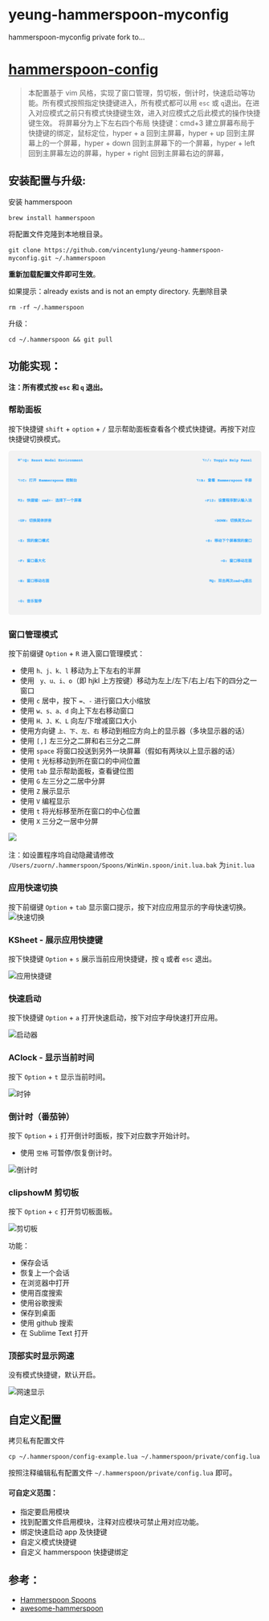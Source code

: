 # yeung-hammerspoon-myconfig

hammerspoon-myconfig private fork to...

# [hammerspoon-config](hammerspoon-config)

> 本配置基于 vim 风格，实现了窗口管理，剪切板，倒计时，快速启动等功能。所有模式按照指定快捷键进入，所有模式都可以用 `esc` 或
`q`退出。在进入对应模式之前只有模式快捷键生效，进入对应模式之后此模式的操作快捷键生效。
> 将屏幕分为上下左右四个布局
> 快捷键：cmd+3 建立屏幕布局于快捷键的绑定，鼠标定位，hyper + a 回到主屏幕，hyper + up 回到主屏幕上的一个屏幕，hyper + down
> 回到主屏幕下的一个屏幕，hyper + left 回到主屏幕左边的屏幕，hyper + right 回到主屏幕右边的屏幕，

## 安装配置与升级:

安装 hammerspoon

```
brew install hammerspoon
```

将配置文件克隆到本地根目录。

```
git clone https://github.com/vincenty1ung/yeung-hammerspoon-myconfig.git ~/.hammerspoon
```

**重新加载配置文件即可生效**。

如果提示：already exists and is not an empty directory.
先删除目录

```
rm -rf ~/.hammerspoon
```

升级：

```
cd ~/.hammerspoon && git pull
```

## 功能实现：

**注：所有模式按 `esc` 和 `q` 退出。**

### 帮助面板

按下快捷键 `shift` + `option` + `/` 显示帮助面板查看各个模式快捷键。再按下对应快捷键切换模式。

![](./images/img.png)

### 窗口管理模式

按下前缀键 `Option` + `R` 进入窗口管理模式：

* 使用 `h、j、k、l` 移动为上下左右的半屏
* 使用 ` y、u、i、o`（即 hjkl 上方按键）移动为左上/左下/右上/右下的四分之一窗口
* 使用 `c` 居中，按下 `=、-` 进行窗口大小缩放
* 使用 `w、s、a、d` 向上下左右移动窗口
* 使用 `H、J、K、L` 向左/下增减窗口大小
* 使用方向键 `上、下、左、右` 移动到相应方向上的显示器（多块显示器的话）
* 使用 `[,]` 左三分之二屏和右三分之二屏
* 使用 `space` 将窗口投送到另外一块屏幕（假如有两块以上显示器的话）
* 使用 `t` 光标移动到所在窗口的中间位置
* 使用 `tab` 显示帮助面板，查看键位图
* 使用 `G` 左三分之二居中分屏
* 使用 `Z` 展示显示
* 使用 `V` 编程显示
* 使用 `t` 将光标移至所在窗口的中心位置
* 使用 `X` 三分之一居中分屏

![](http://ww4.sinaimg.cn/large/006tNc79ly1g4pz9dhogwj31c00u04aw.jpg)

注：如设置程序坞自动隐藏请修改  `/Users/zuorn/.hammerspoon/Spoons/WinWin.spoon/init.lua.bak` 为`init.lua`

### 应用快速切换

按下前缀键 `Option` + `tab` 显示窗口提示，按下对应应用显示的字母快速切换。
![快速切换](https://i.loli.net/2019/07/06/5d20193818dd473100.png)

### KSheet - 展示应用快捷键

按下快捷键 `Option` + `s` 展示当前应用快捷键，按 `q` 或者 `esc` 退出。

![应用快捷键](https://i.loli.net/2019/07/06/5d2019381760e52911.png)

### 快速启动

按下快捷键 `Option` + `a` 打开快速启动，按下对应字母快速打开应用。

![启动器](https://i.loli.net/2019/07/06/5d2019368b6dc67355.png)

### AClock - 显示当前时间

按下 `Option` + `t` 显示当前时间。

![时钟](https://i.loli.net/2019/07/06/5d201936dbfdf69558.png)

### 倒计时（番茄钟）

按下 `Option` + `i` 打开倒计时面板，按下对应数字开始计时。

* 使用 `空格` 可暂停/恢复倒计时。

![倒计时](https://i.loli.net/2019/07/06/5d2019372da4545679.png)

### clipshowM 剪切板

按下 `Option` + `c` 打开剪切板面板。

![剪切板](https://i.loli.net/2019/07/06/5d201937266fe84053.png)

功能：

* 保存会话
* 恢复上一个会话
* 在浏览器中打开
* 使用百度搜索
* 使用谷歌搜索
* 保存到桌面
* 使用 github 搜索
* 在 Sublime Text 打开

### 顶部实时显示网速

没有模式快捷键，默认开启。

![网速显示](https://i.loli.net/2019/07/06/5d2019336a0b441738.jpg)

## 自定义配置

拷贝私有配置文件

```
cp ~/.hammerspoon/config-example.lua ~/.hammerspoon/private/config.lua
```

按照注释编辑私有配置文件 `~/.hammerspoon/private/config.lua` 即可。

#### 可自定义范围：

* 指定要启用模块
* 找到配置文件启用模块，注释对应模块可禁止用对应功能。
* 绑定快速启动 app 及快捷键
* 自定义模式快捷键
* 自定义 hammerspoon 快捷键绑定

## 参考：

* [Hammerspoon Spoons](https://www.hammerspoon.org/Spoons/)
* [awesome-hammerspoon](https://github.com/ashfinal/awesome-hammerspoon)
